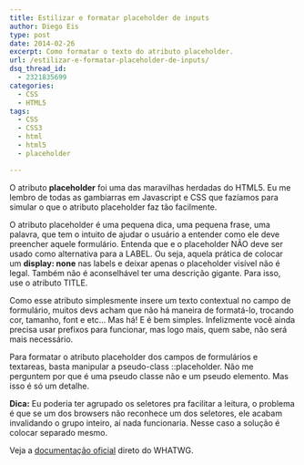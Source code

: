 ```yaml
---
title: Estilizar e formatar placeholder de inputs
author: Diego Eis
type: post
date: 2014-02-26
excerpt: Como formatar o texto do atributo placeholder.
url: /estilizar-e-formatar-placeholder-de-inputs/
dsq_thread_id:
  - 2321835699
categories:
  - CSS
  - HTML5
tags:
  - CSS
  - CSS3
  - html
  - html5
  - placeholder

---
```

O atributo **placeholder** foi uma das maravilhas herdadas do HTML5. Eu me lembro de todas as gambiarras em Javascript e CSS que fazíamos para simular o que o atributo placeholder faz tão facilmente.

O atributo placeholder é uma pequena dica, uma pequena frase, uma palavra, que tem o intuito de ajudar o usuário a entender como ele deve preencher aquele formulário. Entenda que e o placeholder NÃO deve ser usado como alternativa para a LABEL. Ou seja, aquela prática de colocar um **display: none** nas labels e deixar apenas o placeholder visível não é legal. Também não é aconselhável ter uma descrição gigante. Para isso, use o atributo TITLE.

Como esse atributo simplesmente insere um texto contextual no campo de formulário, muitos devs acham que não há maneira de formatá-lo, trocando cor, tamanho, font e etc&#8230; Mas há! E é bem simples. Infelizmente você ainda precisa usar prefixos para funcionar, mas logo mais, quem sabe, não será mais necessário.

Para formatar o atributo placeholder dos campos de formulários e textareas, basta manipular a pseudo-class ::placeholder. Não me perguntem por que é uma pseudo classe não e um pseudo elemento. Mas isso é só um detalhe.



**Dica:** Eu poderia ter agrupado os seletores pra facilitar a leitura, o problema é que se um dos browsers não reconhece um dos seletores, ele acabam invalidando o grupo inteiro, aí nada funcionaria. Nesse caso a solução é colocar separado mesmo.

Veja a [documentação oficial][1] direto do WHATWG.

 [1]: http://developers.whatwg.org/common-input-element-attributes.html#the-placeholder-attribute